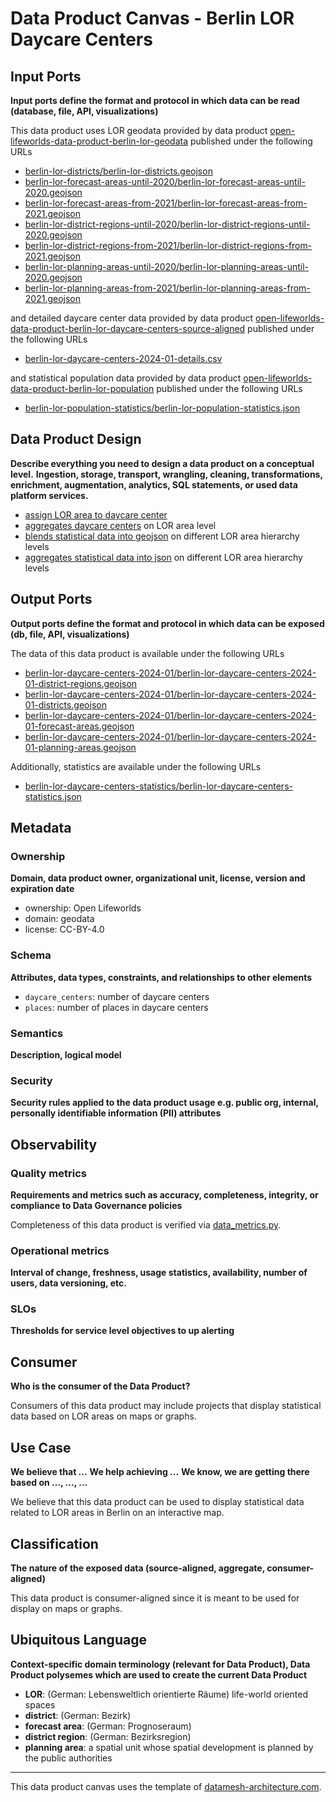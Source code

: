 # Data Product Canvas - Berlin LOR Daycare Centers

## Input Ports

**Input ports define the format and protocol in which data can be read (database, file, API, visualizations)**

This data product uses LOR geodata provided by data
product [open-lifeworlds-data-product-berlin-lor-geodata](https://github.com/open-lifeworlds/open-lifeworlds-data-product-berlin-lor-geodata)
published under the following URLs

* [berlin-lor-districts/berlin-lor-districts.geojson](https://raw.githubusercontent.com/open-lifeworlds/open-lifeworlds-data-product-berlin-lor-geodata/main/data/berlin-lor-districts/berlin-lor-districts.geojson)
* [berlin-lor-forecast-areas-until-2020/berlin-lor-forecast-areas-until-2020.geojson](https://raw.githubusercontent.com/open-lifeworlds/open-lifeworlds-data-product-berlin-lor-geodata/main/data/berlin-lor-forecast-areas-until-2020/berlin-lor-forecast-areas-until-2020.geojson)
* [berlin-lor-forecast-areas-from-2021/berlin-lor-forecast-areas-from-2021.geojson](https://raw.githubusercontent.com/open-lifeworlds/open-lifeworlds-data-product-berlin-lor-geodata/main/data/berlin-lor-forecast-areas-from-2021/berlin-lor-forecast-areas-from-2021.geojson)
* [berlin-lor-district-regions-until-2020/berlin-lor-district-regions-until-2020.geojson](https://raw.githubusercontent.com/open-lifeworlds/open-lifeworlds-data-product-berlin-lor-geodata/main/data/berlin-lor-district-regions-until-2020/berlin-lor-district-regions-until-2020.geojson)
* [berlin-lor-district-regions-from-2021/berlin-lor-district-regions-from-2021.geojson](https://raw.githubusercontent.com/open-lifeworlds/open-lifeworlds-data-product-berlin-lor-geodata/main/data/berlin-lor-district-regions-from-2021/berlin-lor-district-regions-from-2021.geojson)
* [berlin-lor-planning-areas-until-2020/berlin-lor-planning-areas-until-2020.geojson](https://raw.githubusercontent.com/open-lifeworlds/open-lifeworlds-data-product-berlin-lor-geodata/main/data/berlin-lor-planning-areas-until-2020/berlin-lor-planning-areas-until-2020.geojson)
* [berlin-lor-planning-areas-from-2021/berlin-lor-planning-areas-from-2021.geojson](https://raw.githubusercontent.com/open-lifeworlds/open-lifeworlds-data-product-berlin-lor-geodata/main/data/berlin-lor-planning-areas-from-2021/berlin-lor-planning-areas-from-2021.geojson)

and detailed daycare center data provided by data product [open-lifeworlds-data-product-berlin-lor-daycare-centers-source-aligned](https://github.com/open-lifeworlds/open-lifeworlds-data-product-berlin-lor-daycare-centers-source-aligned) published under the following URLs

* [berlin-lor-daycare-centers-2024-01-details.csv](https://raw.githubusercontent.com/open-lifeworlds/open-lifeworlds-data-product-berlin-lor-daycare-centers-source-aligned/main/data/berlin-lor-daycare-centers-2024-01/berlin-lor-daycare-centers-2024-01-details.csv)

and statistical population data provided by data
product [open-lifeworlds-data-product-berlin-lor-population](https://github.com/open-lifeworlds/open-lifeworlds-data-product-berlin-lor-population)
published under the following URLs

* [berlin-lor-population-statistics/berlin-lor-population-statistics.json](https://raw.githubusercontent.com/open-lifeworlds/open-lifeworlds-data-product-berlin-lor-population/main/data/berlin-lor-population-statistics/berlin-lor-population-statistics.json)

## Data Product Design

**Describe everything you need to design a data product on a conceptual level.**
**Ingestion, storage, transport, wrangling, cleaning, transformations, enrichment, augmentation, analytics, SQL
statements, or used data platform services.**

* [assign LOR area to daycare center](../lib/transform/data_lor_area_assigner.py)
* [aggregates daycare centers](../lib/transform/data_aggregator.py) on LOR area level
* [blends statistical data into geojson](../lib/transform/data_blender.py) on different LOR area hierarchy levels
* [aggregates statistical data into json](../lib/transform/data_blender.py) on different LOR area hierarchy levels

## Output Ports

**Output ports define the format and protocol in which data can be exposed (db, file, API, visualizations)**

The data of this data product is available under the following URLs

* [berlin-lor-daycare-centers-2024-01/berlin-lor-daycare-centers-2024-01-district-regions.geojson](https://raw.githubusercontent.com/open-lifeworlds/open-lifeworlds-data-product-berlin-lor-daycare-centers/main/data/berlin-lor-daycare-centers-2024-01/berlin-lor-daycare-centers-2024-01-district-regions.geojson)
* [berlin-lor-daycare-centers-2024-01/berlin-lor-daycare-centers-2024-01-districts.geojson](https://raw.githubusercontent.com/open-lifeworlds/open-lifeworlds-data-product-berlin-lor-daycare-centers/main/data/berlin-lor-daycare-centers-2024-01/berlin-lor-daycare-centers-2024-01-districts.geojson)
* [berlin-lor-daycare-centers-2024-01/berlin-lor-daycare-centers-2024-01-forecast-areas.geojson](https://raw.githubusercontent.com/open-lifeworlds/open-lifeworlds-data-product-berlin-lor-daycare-centers/main/data/berlin-lor-daycare-centers-2024-01/berlin-lor-daycare-centers-2024-01-forecast-areas.geojson)
* [berlin-lor-daycare-centers-2024-01/berlin-lor-daycare-centers-2024-01-planning-areas.geojson](https://raw.githubusercontent.com/open-lifeworlds/open-lifeworlds-data-product-berlin-lor-daycare-centers/main/data/berlin-lor-daycare-centers-2024-01/berlin-lor-daycare-centers-2024-01-planning-areas.geojson)

Additionally, statistics are available under the following URLs

* [berlin-lor-daycare-centers-statistics/berlin-lor-daycare-centers-statistics.json](https://raw.githubusercontent.com/open-lifeworlds/open-lifeworlds-data-product-berlin-lor-daycare-centers/main/data/berlin-lor-daycare-centers-statistics/berlin-lor-daycare-centers-statistics.json)

## Metadata

### Ownership

**Domain, data product owner, organizational unit, license, version and expiration date**

* ownership: Open Lifeworlds
* domain: geodata
* license: CC-BY-4.0

### Schema

**Attributes, data types, constraints, and relationships to other elements**

* `daycare_centers`: number of daycare centers
* `places`: number of places in daycare centers

### Semantics

**Description, logical model**

### Security

**Security rules applied to the data product usage e.g. public org, internal, personally identifiable information (PII)
attributes**

## Observability

### Quality metrics

**Requirements and metrics such as accuracy, completeness, integrity, or compliance to Data Governance policies**

Completeness of this data product is verified via [data_metrics.py](../lib/metrics/data_completeness.py).

### Operational metrics

**Interval of change, freshness, usage statistics, availability, number of users, data versioning, etc.**

### SLOs

**Thresholds for service level objectives to up alerting**

## Consumer

**Who is the consumer of the Data Product?**

Consumers of this data product may include  projects that display statistical data based on LOR areas on maps or graphs.

## Use Case

**We believe that ...**
**We help achieving ...**
**We know, we are getting there based on ..., ..., ...**

We believe that this data product can be used to display statistical data related to LOR areas in Berlin on an interactive map.

## Classification

**The nature of the exposed data (source-aligned, aggregate, consumer-aligned)**

This data product is consumer-aligned since it is meant to be used for display on maps or graphs.

## Ubiquitous Language

**Context-specific domain terminology (relevant for Data Product), Data Product polysemes which are used to create the
current Data Product**

* **LOR**: (German: Lebensweltlich orientierte Räume) life-world oriented spaces
* **district**: (German: Bezirk)
* **forecast area**: (German: Prognoseraum)
* **district region**: (German: Bezirksregion)
* **planning area**: a spatial unit whose spatial development is planned by the public authorities

---
This data product canvas uses the template
of [datamesh-architecture.com](https://www.datamesh-architecture.com/data-product-canvas).
